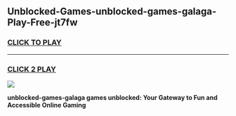 
## Unblocked-Games-unblocked-games-galaga-Play-Free-jt7fw
<h3>
<a href="https://premium76.site?title=unblocked-games-galaga&ref=10A">CLICK TO PLAY</a></h3>
<hr>

<h3>
<a href="https://premium76.site?title=unblocked-games-galaga&ref=10A">CLICK 2 PLAY</a>
  
</h3>

<a href="https://premium76.site?title=unblocked-games-galaga&ref=10A"><img src="https://clearcache.store/games.png"></a>


**unblocked-games-galaga games unblocked: Your Gateway to Fun and Accessible Online Gaming**
